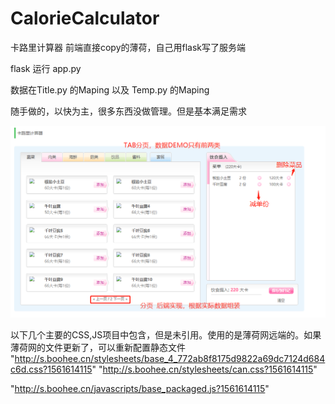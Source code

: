 # CalorieCalculator
卡路里计算器 前端直接copy的薄荷，自己用flask写了服务端


flask 运行 app.py

数据在Title.py 的Maping 以及 Temp.py 的Maping 


随手做的，以快为主，很多东西没做管理。但是基本满足需求  



![](https://github.com/liufeng3486/CalorieCalculator/blob/master/1.png?raw=true)


以下几个主要的CSS,JS项目中包含，但是未引用。使用的是薄荷网远端的。如果薄荷网的文件更新了，可以重新配置静态文件
"http://s.boohee.cn/stylesheets/base_4_772ab8f8175d9822a69dc7124d684c6d.css?1561614115"
"http://s.boohee.cn/stylesheets/can.css?1561614115"

"http://s.boohee.cn/javascripts/base_packaged.js?1561614115" 
